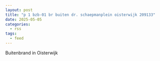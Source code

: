 ```yaml
---
layout: post
title: "p 1 bzb-01 br buiten dr. schaepmanplein oisterwijk 209133"
date: 2025-05-05
categories: 
  - rss
tags: 
  - feed
---
```


Buitenbrand in Oisterwijk
